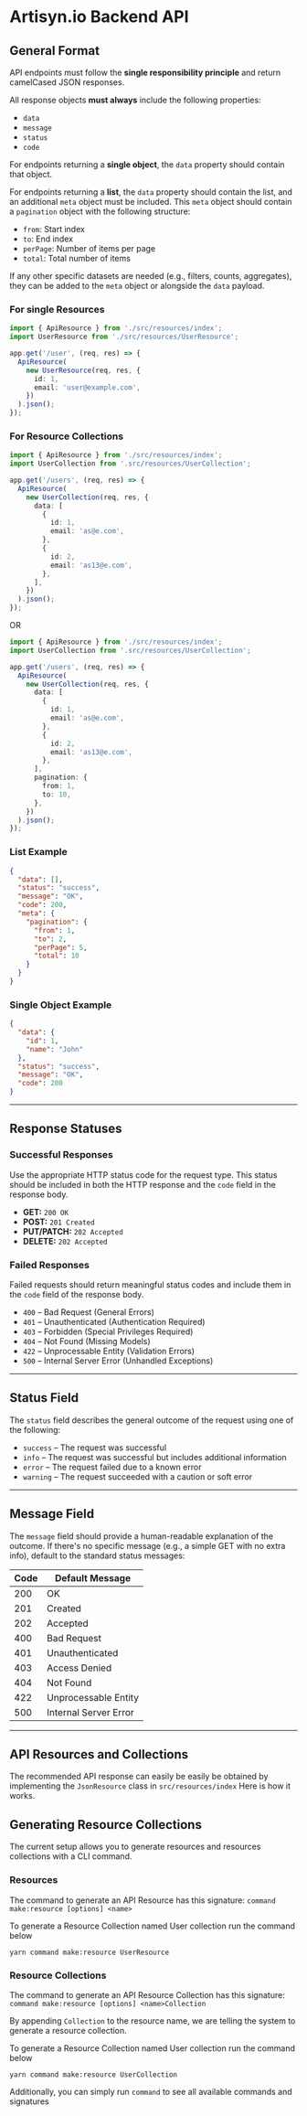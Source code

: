# Artisyn.io Backend API

## General Format

API endpoints must follow the **single responsibility principle** and return camelCased JSON responses.

All response objects **must always** include the following properties:

- `data`
- `message`
- `status`
- `code`

For endpoints returning a **single object**, the `data` property should contain that object.

For endpoints returning a **list**, the `data` property should contain the list, and an additional `meta` object must be included. This `meta` object should contain a `pagination` object with the following structure:

- `from`: Start index
- `to`: End index
- `perPage`: Number of items per page
- `total`: Total number of items

If any other specific datasets are needed (e.g., filters, counts, aggregates), they can be added to the `meta` object or alongside the `data` payload.

### For single Resources

```ts
import { ApiResource } from './src/resources/index';
import UserResource from './src/resources/UserResource';

app.get('/user', (req, res) => {
  ApiResource(
    new UserResource(req, res, {
      id: 1,
      email: 'user@example.com',
    })
  ).json();
});
```

### For Resource Collections

```ts
import { ApiResource } from './src/resources/index';
import UserCollection from '.src/resources/UserCollection';

app.get('/users', (req, res) => {
  ApiResource(
    new UserCollection(req, res, {
      data: [
        {
          id: 1,
          email: 'as@e.com',
        },
        {
          id: 2,
          email: 'as13@e.com',
        },
      ],
    })
  ).json();
});
```

OR

```ts
import { ApiResource } from './src/resources/index';
import UserCollection from '.src/resources/UserCollection';

app.get('/users', (req, res) => {
  ApiResource(
    new UserCollection(req, res, {
      data: [
        {
          id: 1,
          email: 'as@e.com',
        },
        {
          id: 2,
          email: 'as13@e.com',
        },
      ],
      pagination: {
        from: 1,
        to: 10,
      },
    })
  ).json();
});
```

### List Example

```json
{
  "data": [],
  "status": "success",
  "message": "OK",
  "code": 200,
  "meta": {
    "pagination": {
      "from": 1,
      "to": 2,
      "perPage": 5,
      "total": 10
    }
  }
}
```

### Single Object Example

```json
{
  "data": {
    "id": 1,
    "name": "John"
  },
  "status": "success",
  "message": "OK",
  "code": 200
}
```

---

## Response Statuses

### Successful Responses

Use the appropriate HTTP status code for the request type. This status should be included in both the HTTP response and the `code` field in the response body.

- **GET:** `200 OK`
- **POST:** `201 Created`
- **PUT/PATCH:** `202 Accepted`
- **DELETE:** `202 Accepted`

### Failed Responses

Failed requests should return meaningful status codes and include them in the `code` field of the response body.

- `400` – Bad Request (General Errors)
- `401` – Unauthenticated (Authentication Required)
- `403` – Forbidden (Special Privileges Required)
- `404` – Not Found (Missing Models)
- `422` – Unprocessable Entity (Validation Errors)
- `500` – Internal Server Error (Unhandled Exceptions)

---

## Status Field

The `status` field describes the general outcome of the request using one of the following:

- `success` – The request was successful
- `info` – The request was successful but includes additional information
- `error` – The request failed due to a known error
- `warning` – The request succeeded with a caution or soft error

---

## Message Field

The `message` field should provide a human-readable explanation of the outcome. If there's no specific message (e.g., a simple GET with no extra info), default to the standard status messages:

| Code | Default Message       |
| ---- | --------------------- |
| 200  | OK                    |
| 201  | Created               |
| 202  | Accepted              |
| 400  | Bad Request           |
| 401  | Unauthenticated       |
| 403  | Access Denied         |
| 404  | Not Found             |
| 422  | Unprocessable Entity  |
| 500  | Internal Server Error |

---

## API Resources and Collections

The recommended API response can easily be easily be obtained by implementing the `JsonResource` class in `src/resources/index`
Here is how it works.

## Generating Resource Collections

The current setup allows you to generate resources and resources collections with a CLI command.

### Resources

The command to generate an API Resource has this signature: `command make:resource [options] <name>`

To generate a Resource Collection named User collection run the command below

```
yarn command make:resource UserResource
```

### Resource Collections

The command to generate an API Resource Collection has this signature: `command make:resource [options] <name>Collection`

By appending `Collection` to the resource name, we are telling the system to generate a resource collection.

To generate a Resource Collection named User collection run the command below

```
yarn command make:resource UserCollection
```

Additionally, you can simply run `command` to see all available commands and signatures
